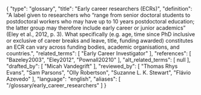 {
    "type": "glossary",
    "title": "Early career researchers (ECRs)",
    "definition": "A label given to researchers who “range from senior doctoral students to postdoctoral workers who may have up to 10 years postdoctoral education; the latter group may therefore include early career or junior academics” (Eley et al., 2012, p. 3). What specifically (e.g. age, time since PhD inclusive or exclusive of career breaks and leave, title, funding awarded) constitutes an ECR can vary across funding bodies, academic organisations, and countries.",
    "related_terms": [
        "Early Career Investigator"
    ],
    "references": [
        "Bazeley2003",
        "Eley2012",
        "Pownall20210"
    ],
    "alt_related_terms": [
        null
    ],
    "drafted_by": [
        "Micah Vandegrift"
    ],
    "reviewed_by": [
        "Thomas Rhys Evans",
        "Sam Parsons",
        "Olly Robertson",
        "Suzanne L. K. Stewart",
        "Flávio Azevedo"
    ],
    "language": "english",
    "aliases": [
        "/glossary/early_career_researchers"
    ]
}